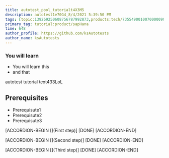 ```yaml
---
title: autotest_pool_tutorialt4X3M5
description: autotest1e70G4_8/4/2021 5:39:50 PM
tags: [topic:139269250608756787992873,products:tech/73554900100700000996,tutorial:experience/advanced]
primary_tag: tutorial:product/sapHana
time: 648
author_profile: https://github.com/ksAutotests
author_name: ksAutotests
---
```

### You will learn
- You will learn this
- and that

autotest tutorial text433LoL

## Prerequisites
- Prerequisute1
- Prerequisute2
- Prerequisute3

[ACCORDION-BEGIN [](First step)]
[DONE]
[ACCORDION-END]

[ACCORDION-BEGIN [](Second step)]
[DONE]
[ACCORDION-END]

[ACCORDION-BEGIN [](Third step)]
[DONE]
[ACCORDION-END]

